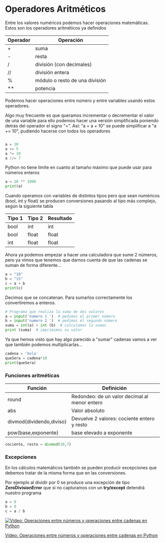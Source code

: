 # Operadores Aritméticos

Entre los valores numéricos podemos hacer operaciones matemáticas. Estos son los operadores aritméticos ya definidos

|Operador|Operación|
|---|---
|+| suma
|-|resta
|/|división (con decimales)
|//|división entera
|%|módulo o resto de una división
|**|potencia

Podemos hacer operaciones entre número y entre variables usando estos operadores.

Algo muy frecuente es que queramos incrementar o decrementar el valor de una variable para ello podemos hacer una versión simplificada poniendo detrás del operador el signo "=". Así: "a = a + 10" se puede simplificar a "a += 10", pudiendo hacerse con todos los operadores

```python

a = 10
a += 5
a *= 10
a //= 7

```

Python no tiene límite en cuanto al tamaño máximo que puede usar para números enteros

```python
a = 10 ** 1000
print(a)
```

Cuando operamos con variables de distintos tipos pero que sean numéricos (bool, int y float) se producen conversiones pasando al tipo más complejo, según la siguiente tabla

Tipo 1 | Tipo 2 | Resultado
---|---|---
bool|int|int
bool|float|float
int|float|float

Ahora ya podemos empezar a hacer una calculadora que sume 2 números, pero ya vimos que tenemos que darnos cuenta de que las cadenas se suman de forma diferente...


```python
a = "10"
b = "15"
c = a + b
print(c)

```

Decimos que se concatenan. Para sumarlos correctamente los convertiremos a enteros.


```python
# Programa que realiza la suma de dos valores
a = input('numero 1 ')  # pedimos el primer número
b = input('numero 2 ')  # pedimos el segundo número
suma = int(a) + int (b)  # calculamos la sumas
print (suma)  # imprimimos su valor
```

Ya que hemos visto que hay algo parecido a "sumar" cadenas vamos a ver que también podemos multiplicarlas...


```python
cadena = 'hola'
queSera = cadena*10
print(queSera)
```


### Funciones aritméticas

Función|Definición
---|---
round | Redondeo: de un valor decimal al menor entero
abs | Valor absoluto
divmod(dividendo,diviso) | Devuelve 2 valores: cociente entero y resto
pow(base,exponente)| base elevado a exponente

```python
cociente, resto = divmod(10,7)
```

### Excepciones

En los cálculos matemáticos también se pueden producir excepciones que debemos tratar de la misma forma que en las conversiones. 

Por ejemplo al dividir por 0 se produce una excepción de tipo **ZeroDivisionError** que si no capturamos con un **try/except** detendrá nuestro programa

```python
a = 0
b = 0
c = a / b
```

[![Vídeo: Operaciones entre números y operaciones entre cadenas en Python](https://img.youtube.com/vi/ShnWWroPBhM/0.jpg)](https://drive.google.com/file/d/1JnQOEtlEhTirRsuUOevNV0VKPozLW05s/view?usp=sharing)

[Vídeo: Operaciones entre números y operaciones entre cadenas en Python](https://drive.google.com/file/d/1JnQOEtlEhTirRsuUOevNV0VKPozLW05s/view?usp=sharing)


